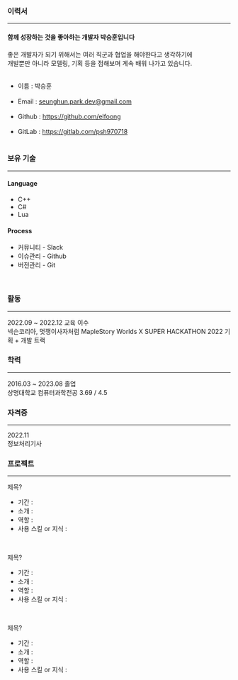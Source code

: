 ### 이력서
---
#### 함께 성장하는 것을 좋아하는 개발자 박승훈입니다

좋은 개발자가 되기 위해서는 여러 직군과 협업을 해야한다고 생각하기에<br/>개발뿐만 아니라 모델링, 기획 등을 접해보며 계속 배워 나가고 있습니다.<br/><br/>
  * 이름 : 박승훈<br/><br/>
  * Email : seunghun.park.dev@gmail.com<br/><br/>
  * Github : https://github.com/elfoong<br/><br/>
  * GitLab : https://gitlab.com/psh970718<br/><br/>

### 보유 기술
---
#### Language
  * C++
  * C#
  * Lua

#### Process

  * 커뮤니티 - Slack
  * 이슈관리 - Github
  * 버전관리 - Git
<br/>

### 활동
---
2022.09 ~ 2022.12 교육 이수<br/>
넥슨코리아, 멋쟁이사자처럼 MapleStory Worlds X SUPER HACKATHON 2022 기획 + 개발 트랙
<br/>

### 학력
---
2016.03 ~ 2023.08 졸업 <br/>
상명대학교 컴퓨터과학전공 3.69 / 4.5
<br/>

### 자격증
---
2022.11<br/>
정보처리기사
<br/>

### 프로젝트
---
제목?<br/>
  * 기간 :
  * 소개 :
  * 역할 :
  * 사용 스킬 or 지식 :
<br/>

제목?<br/>
  * 기간 :
  * 소개 :
  * 역할 :
  * 사용 스킬 or 지식 :
<br/>

제목?<br/>
  * 기간 :
  * 소개 :
  * 역할 :
  * 사용 스킬 or 지식 :
<br/>

